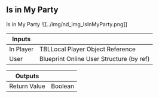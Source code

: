 ## Is in My Party
Is in My Party
![[../img/nd_img_IsInMyParty.png]]

|Inputs||
|--|--|
| In Player | TBLLocal Player Object Reference |
| User | Blueprint Online User Structure (by ref) |

|Outputs||
|--|--|
| Return Value | Boolean |
